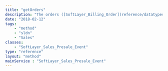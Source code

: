 ```yaml
---
title: "getOrders"
description: "The orders ([SoftLayer_Billing_Order](reference/datatypes/SoftLayer_Billing_Order)) associated with this presale event that were created for the customer's account."
date: "2018-02-12"
tags:
    - "method"
    - "sldn"
    - "Sales"
classes:
    - "SoftLayer_Sales_Presale_Event"
type: "reference"
layout: "method"
mainService : "SoftLayer_Sales_Presale_Event"
---
```

